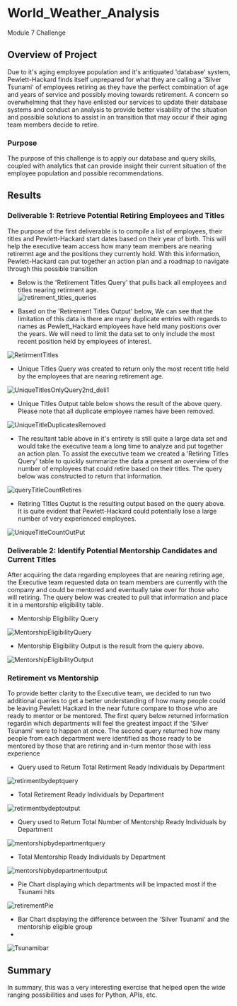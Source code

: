 # World_Weather_Analysis
Module 7 Challenge

## Overview of Project

Due to it's aging employee population and it's antiquated 'database' system, Pewlett-Hackard finds itself unprepared for what they are calling a 'Silver Tsunami' of employees retiring as they have the perfect combination of age and years of service and possibly moving towards retirement.  A concern so overwhelming that they have enlisted our services to update their database systems and conduct an analysis to provide better visability of the situation and possible solutions to assist in an transition that may occur if their aging team members decide to retire.

### Purpose

The purpose of this challenge is to apply our database and query skills, coupled with analytics that can provide insight their current situation of the employee population and possible recommendations.

## Results

### Deliverable 1: Retrieve Potential Retiring Employees and Titles
The purpose of the first deliverable is to compile a list of employees, their titles and Pewlett-Hackard start dates based on their year of birth.  This will help the executive team access how many team members are nearing retiremnt age and the positions they currently hold.  With this information, Pewlett-Hackard can put together an action plan and a roadmap to navigate through this possible transition  

* Below is the 'Retirement Titles Query' that pulls back all employees and titles nearing retirment age.  
![retirement_titles_queries](Resources/retirement_titles_queries.png)

* Based on the 'Retirement Titles Output' below, We can see that the limitation of this data is there are many duplicate entries with regards to names as Pewlett_Hackard employees have held many positions over the years.  We will need to limit the data set to only include the most recent position held by employees of interest.

![RetirmentTitles](Resources/RetirmentTitles.png)

* Unique Titles Query was created to return only the most recent title held by the employees that are nearing retirement age.

![UniqueTitlesOnlyQuery2nd_deli1](Resources/UniqueTitlesOnlyQuery2nd_deli1.png)

* Unique Titles Output table below shows the result of the above query.  Please note that all duplicate employee names have been removed.

![UniqueTitleDuplicatesRemoved](Resources/UniqueTitleDuplicatesRemoved.png)

* The resultant table above in it's entirety is still quite a large data set and would take the executive team a long time to analyze and put together an action plan.  To assist the executive team we created a 'Retiring Titles Query' table to quickly summarize the data a present an overview of the number of employees that could retire based on their titles. The query below was constructed to return that information.

![queryTitleCountRetires](Resources/queryTitleCountRetires.png)

* Retiring TItles Ouptut is the resulting output based on the query above.  It is quite evident that Pewlett-Hackard could potentially lose a large number of very experienced employees.

![UniqueTitleCountOutPut](Resources/UniqueTitleCountOutPut.png)


### Deliverable 2: Identify Potential Mentorship Candidates and Current Titles
After acquiring the data regarding employees that are nearing retiring age, the Executive team requested data on team members are currently with the company and could be mentored and eventually take over for those who will retiring.  The query below was created to pull that information and place it in a mentorship eligibility table.

* Mentorship Eligibility Query

![MentorshipEligibilityQuery](Resources/MentorshipEligibilityQuery.png)

* Mentorship Eligibility Output is the result from the quiery above.

![MentorshipEligibilityOutput](Resources/MentorshipEligibilityOutput.png)

### Retirement vs Mentorship
To provide better clarity to the Executive team, we decided to run two additional queries to get a better understanding of how many people could be leaving Pewlett Hackard in the near future compare to those who are ready to mentor or be mentored.  The first query below returned information regardin which departments will feel the greatest impact if the 'Silver Tsunami' were to happen at once.  The second query returned how many people from each department were identified as those ready to be mentored by those that are retiring and in-turn mentor those with less experience



* Query used to Return Total Retirment Ready Individuals by Department

![retirmentbydeptquery](Resources/retirmentbydeptquery.png)

* Total Retirement Ready Individuals by Department

![retirmentbydeptoutput](Resources/retirmentbydeptoutput.png)

* Query used to Return Total Number of Mentorship Ready Individuals by Department

![mentorshipbydepartmentquery](Resources/mentorshipbydepartmentquery.png)

* Total Mentorship Ready Individuals by Department

![mentorshipbydepartmentoutput](Resources/mentorshipbydepartmentoutput.png)

* Pie Chart displaying which departments will be impacted most if the Tsunami hits

![retirementPie](Resources/retirementPie.png)

* Bar Chart displaying the difference between the 'Silver Tsunami' and the mentorship eligible group
* 
![Tsunamibar](Resources/Tsunamibar.png)

## Summary
In summary, this was a very interesting exercise that helped open the wide ranging possibilities and uses for Python, APIs, etc.
